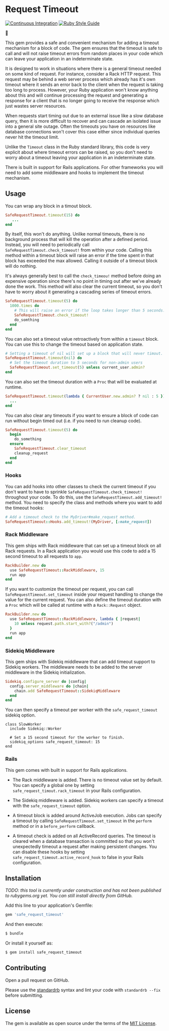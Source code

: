 # Request Timeout

[![Continuous Integration](https://github.com/bdurand/safe_request_timeout/actions/workflows/continuous_integration.yml/badge.svg)](https://github.com/bdurand/safe_request_timeout/actions/workflows/continuous_integration.yml)
[![Ruby Style Guide](https://img.shields.io/badge/code_style-standard-brightgreen.svg)](https://github.com/testdouble/standard)

:construction:

This gem provides a safe and convenient mechanism for adding a timeout mechanism for a block of code. The gem ensures that the timeout is safe to call and will not raise timeout errors from random places in your code which can leave your application in an indeterminate state.

It is designed to work in situations where there is a general timeout needed on some kind of request. For instance, consider a Rack HTTP request. This request may be behind a web server process which already has it's own timeout where it sends an error back to the client when the request is taking too long to process. However, your Ruby application won't know anything about this and will continue processing the request and generating a response for a client that is no longer going to receive the response which just wastes server resources.

When requests start timing out due to an external issue like a slow database query, then it is more difficult to recover and can cascade an isolated issue into a general site outage. Often the timeouts you have on resources like database connections won't cover this case either since individual queries never hit the timeout limit.

Unlike the `Timeout` class in the Ruby standard library, this code is very explicit about where timeout errors can be raised, so you don't need to worry about a timeout leaving your application in an indeterminate state.

There is built in support for Rails applications. For other frameworks you will need to add some middleware and hooks to implement the timeout mechanism.

## Usage

You can wrap any block in a timout block.

```ruby
SafeRequestTimeout.timeout(15) do
   ...
end
```

By itself, this won't do anything. Unlike normal timeouts, there is no background process that will kill the operation after a defined period. Instead, you will need to periodically call `SafeRequestTimeout.check_timeout!` from within your code. Calling this method within a timeout block will raise an error if the time spent in that block has exceeded the max allowed. Calling it outside of a timeout block will do nothing.

It's always generally best to call the `check_timeou!` method before doing an expensive operation since there's no point in timing out after we've already done the work. This method will also clear the current timeout, so you don't have to worry about it generating a cascading series of timeout errors.

```ruby
SafeRequestTimeout.timeout(5) do
  1000.times do
    # This will raise an error if the loop takes longer than 5 seconds.
    SafeRequestTimeout.check_timeout!
    do_somthing
  end
end
```

You can also set a timeout value retroactively from within a `timeout` block. You can use this to change the timeout based on application state.

```ruby
# Setting a timeout of nil will set up a block that will never timout.
SafeRequestTimeout.timeout(nil) do
  # Set the timeout duration to 5 seconds for non-admin users
  SafeRequestTimeout.set_timeout(5) unless current_user.admin?
end
```

You can also set the timeout duration with a `Proc` that will be evaluated at runtime.

```ruby
SafeRequestTimeout.timeout(lambda { CurrentUser.new.admin? ? nil : 5 })
  ...
end
```

You can also clear any timeouts if you want to ensure a block of code can run without begin timed out (i.e. if you need to run cleanup code).

```ruby
SafeRequestTimeout.timeout(5) do
  begin
    do_something
  ensure
    SafeRequestTimeout.clear_timeout
    cleanup_request
  end
end
```

### Hooks

You can add hooks into other classes to check the current timeout if you don't want to have to sprinkle `SafeRequestTimeout.check_timeout!` throughout your code. To do this, use the `SafeRequestTimeout.add_timeout!` method. You need to specify the class and methods where you want to add the timeout hooks:

```ruby
# Add a timeout check to the MyDriver#make_request method.
SafeRequestTimeout::Hooks.add_timeout!(MyDriver, [:make_request])
```

### Rack Middleware

This gem ships with Rack middleware that can set up a timeout block on all Rack requests. In a Rack application you would use this code to add a 15 second timeout to all requests to `app`.

```ruby
RackBuilder.new do
  use SafeRequestTimeout::RackMiddleware, 15
  run app
end
```

If you want to customize the timeout per request, you can call `SafeRequestTimeout.set_timeout` inside your request handling to change the value for the current request. You can also define the timeout duration with a `Proc` which will be called at runtime with a `Rack::Request` object.

```ruby
RackBuilder.new do
  use SafeRequestTimeout::RackMiddleware, lambda { |request|
    10 unless request.path.start_with?("/admin")
  }
  run app
end
```

### Sidekiq Middleware

This gem ships with Sidekiq middleware that can add timeout support to Sidekiq workers. The middleware needs to be added to the server middleware in the Sidekiq initialization.

```ruby
Sidekiq.configure_server do |config|
  config.server_middleware do |chain|
    chain.add SafeRequestTimeout::SidekiqMiddleware
  end
end
```

You can then specify a timeout per worker with the `safe_request_timeout` sidekiq option.

```
class SlowWorker
  include Sidekiq::Worker

  # Set a 15 second timeout for the worker to finish.
  sidekiq_options safe_request_timeout: 15
end
```

### Rails

This gem comes with built in support for Rails applications.

- The Rack middleware is added. There is no timeout value set by default. You can specify a global one by setting `safe_request_timout.rack_timeout` in your Rails configuration.

- The Sidekiq middleware is added. Sidekiq workers can specify a timeout with the `safe_request_timeout` option.

- A timeout block is added around ActiveJob execution. Jobs can specify a timeout by calling `SafeRequestTimeout.set_timeout` in the `perform` method or in a `before_perform` callback.

- A timeout check is added on all ActiveRecord queries. The timeout is cleared when a database transaction is committed so that you won't unexpectedly timeout a request after making persistent changes. You can disable these hooks by setting `safe_request_timeout.active_record_hook` to false in your Rails configuration.

## Installation

_TODO: this tool is currently under construction and has not been published to rubygems.org yet. You can still install directly from GitHub._

Add this line to your application's Gemfile:

```ruby
gem 'safe_request_timeout'
```

And then execute:
```bash
$ bundle
```

Or install it yourself as:
```bash
$ gem install safe_request_timeout
```

## Contributing

Open a pull request on GitHub.

Please use the [standardrb](https://github.com/testdouble/standard) syntax and lint your code with `standardrb --fix` before submitting.

## License

The gem is available as open source under the terms of the [MIT License](https://opensource.org/licenses/MIT).
